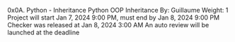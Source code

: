0x0A. Python - Inheritance
Python
OOP
Inheritance
 By: Guillaume
 Weight: 1
 Project will start Jan 7, 2024 9:00 PM, must end by Jan 8, 2024 9:00 PM
 Checker was released at Jan 8, 2024 3:00 AM
 An auto review will be launched at the deadline
